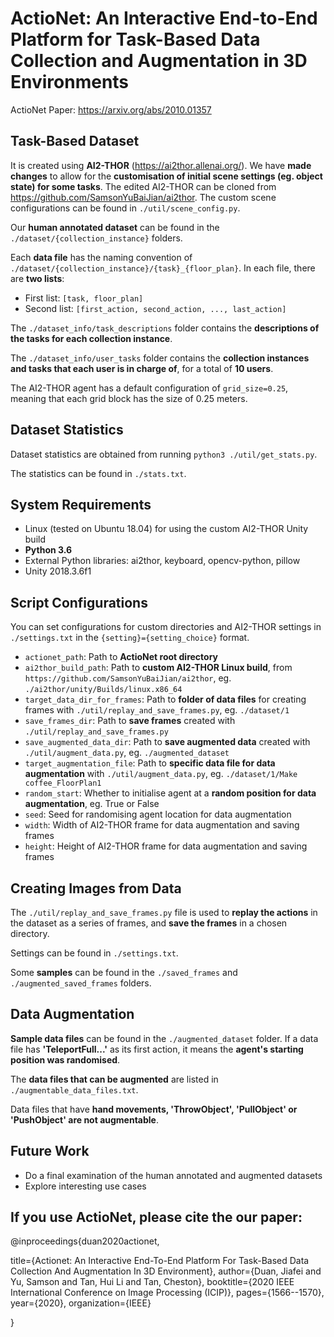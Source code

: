 # ActioNet: An Interactive End-to-End Platform for Task-Based Data Collection and Augmentation in 3D Environments

ActioNet Paper: https://arxiv.org/abs/2010.01357

## Task-Based Dataset
It is created using **AI2-THOR** (https://ai2thor.allenai.org/). We have **made changes** to allow for the **customisation of initial scene settings (eg. object state) for some tasks**. The edited AI2-THOR can be cloned from https://github.com/SamsonYuBaiJian/ai2thor. The custom scene configurations can be found in `./util/scene_config.py`.

Our **human annotated dataset** can be found in the `./dataset/{collection_instance}` folders.

Each **data file** has the naming convention of `./dataset/{collection_instance}/{task}_{floor_plan}`. In each file, there are **two lists**:
- First list: `[task, floor_plan]`
- Second list: `[first_action, second_action, ..., last_action]`

The `./dataset_info/task_descriptions` folder contains the **descriptions of the tasks for each collection instance**.

The `./dataset_info/user_tasks` folder contains the **collection instances and tasks that each user is in charge of**, for a total of **10 users**.

The AI2-THOR agent has a default configuration of `grid_size=0.25`, meaning that each grid block has the size of 0.25 meters.

## Dataset Statistics
Dataset statistics are obtained from running `python3 ./util/get_stats.py`.

The statistics can be found in `./stats.txt`.

## System Requirements
- Linux (tested on Ubuntu 18.04) for using the custom AI2-THOR Unity build
- **Python 3.6**
- External Python libraries: ai2thor, keyboard, opencv-python, pillow
- Unity 2018.3.6f1

## Script Configurations
You can set configurations for custom directories and AI2-THOR settings in `./settings.txt` in the `{setting}={setting_choice}` format.
- `actionet_path`: Path to **ActioNet root directory**
- `ai2thor_build_path`: Path to **custom AI2-THOR Linux build**, from `https://github.com/SamsonYuBaiJian/ai2thor`, eg. `./ai2thor/unity/Builds/linux.x86_64`
- `target_data_dir_for_frames`: Path to **folder of data files** for creating frames with `./util/replay_and_save_frames.py`, eg. `./dataset/1`
- `save_frames_dir`: Path to **save frames** created with `./util/replay_and_save_frames.py`
- `save_augmented_data_dir`: Path to **save augmented data** created with `./util/augment_data.py`, eg. `./augmented_dataset`
- `target_augmentation_file`: Path to **specific data file for data augmentation** with `./util/augment_data.py`, eg. `./dataset/1/Make coffee_FloorPlan1`
- `random_start`: Whether to initialise agent at a **random position for data augmentation**, eg. True or False
- `seed`: Seed for randomising agent location for data augmentation
- `width`: Width of AI2-THOR frame for data augmentation and saving frames
- `height`: Height of AI2-THOR frame for data augmentation and saving frames

## Creating Images from Data
The `./util/replay_and_save_frames.py` file is used to **replay the actions** in the dataset as a series of frames, and **save the frames** in a chosen directory.

Settings can be found in `./settings.txt`.

Some **samples** can be found in the `./saved_frames` and `./augmented_saved_frames` folders.

## Data Augmentation
**Sample data files** can be found in the `./augmented_dataset` folder. If a data file has **'TeleportFull...'** as its first action, it means the **agent's starting position was randomised**.

The **data files that can be augmented** are listed in `./augmentable_data_files.txt`.

Data files that have **hand movements, 'ThrowObject', 'PullObject' or 'PushObject' are not augmentable**.

## Future Work
- Do a final examination of the human annotated and augmented datasets
- Explore interesting use cases

## If you use ActioNet, please cite the our paper:
@inproceedings{duan2020actionet,

  title={Actionet: An Interactive End-To-End Platform For Task-Based Data Collection And Augmentation In 3D Environment},
  author={Duan, Jiafei and Yu, Samson and Tan, Hui Li and Tan, Cheston},
  booktitle={2020 IEEE International Conference on Image Processing (ICIP)},
  pages={1566--1570},
  year={2020},
  organization={IEEE}
  
}


